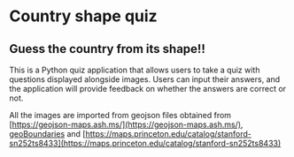 # Country shape quiz

## Guess the country from its shape!! 
This is a Python quiz application that allows users to take a quiz with questions displayed alongside images. 
Users can input their answers, and the application will provide feedback on whether the answers are correct or not. 

All the images are imported from geojson files obtained from [https://geojson-maps.ash.ms/](https://geojson-maps.ash.ms/), 
[geoBoundaries](https://www.geoboundaries.org/index.html) 
and [https://maps.princeton.edu/catalog/stanford-sn252ts8433](https://maps.princeton.edu/catalog/stanford-sn252ts8433) 
